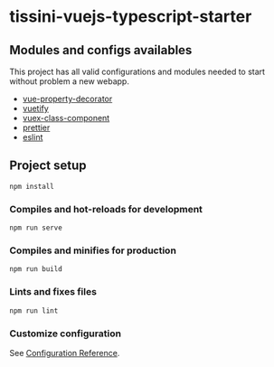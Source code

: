 # tissini-vuejs-typescript-starter

## Modules and configs availables
This project has all valid configurations and modules needed to start without problem a new webapp. 

* [vue-property-decorator](https://github.com/kaorun343/vue-property-decorator)
* [vuetify](https://vuetifyjs.com/en/getting-started/quick-start/)
* [vuex-class-component](https://github.com/michaelolof/vuex-class-component)
* [prettier](https://prettier.io/docs/en/install.html)
* [eslint](https://eslint.org/docs/user-guide/getting-started)


## Project setup
```
npm install
```

### Compiles and hot-reloads for development
```
npm run serve
```

### Compiles and minifies for production
```
npm run build
```

### Lints and fixes files
```
npm run lint
```

### Customize configuration
See [Configuration Reference](https://cli.vuejs.org/config/).

